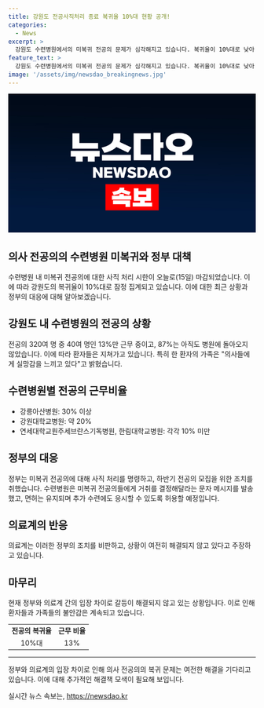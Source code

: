 ```yaml
---
title: 강원도 전공사직처리 종료 복귀율 10%대 현황 공개!
categories:
  - News
excerpt: >
  강원도 수련병원에서의 미복귀 전공의 문제가 심각해지고 있습니다. 복귀율이 10%대로 낮아 갈등이 심화되고 있는 가운데, 정부는 사직 처리 및 복귀를 촉구하고 있습니다. 강릉아산병원은 30% 이상의 전공의가 근무 중이며, 다른 수련병원들은 10% 미만의 근무율을 보여 이에 대한 비판이 일어나고 있습니다. 현재까지 정부와 의료계의 입장은 대립 상태로, 해결의 기미가 보이지 않고 있습니다. (단어수: 50)
feature_text: >
  강원도 수련병원에서의 미복귀 전공의 문제가 심각해지고 있습니다. 복귀율이 10%대로 낮아 갈등이 심화되고 있는 가운데, 정부는 사직 처리 및 복귀를 촉구하고 있습니다. 강릉아산병원은 30% 이상의 전공의가 근무 중이며, 다른 수련병원들은 10% 미만의 근무율을 보여 이에 대한 비판이 일어나고 있습니다. 현재까지 정부와 의료계의 입장은 대립 상태로, 해결의 기미가 보이지 않고 있습니다. (단어수: 50)
image: '/assets/img/newsdao_breakingnews.jpg'
---
```


<p><img src="/assets/img/newsdao_breakingnews.jpg" alt="implanttips 속보" /></p>

<h2>의사 전공의의 수련병원 미복귀와 정부 대책</h2>

<p data-ke-size="size16">수련병원 내 미복귀 전공의에 대한 사직 처리 시한이 오늘로(15일) 마감되었습니다. 이에 따라 강원도의 복귀율이 10%대로 잠정 집계되고 있습니다. 이에 대한 최근 상황과 정부의 대응에 대해 알아보겠습니다.</p>

<h2 data-ke-size="size26">강원도 내 수련병원의 전공의 상황</h2>

<p>전공의 320여 명 중 40여 명인 13%만 근무 중이고, 87%는 아직도 병원에 돌아오지 않았습니다. 이에 따라 환자들은 지쳐가고 있습니다. 특히 한 환자의 가족은 "의사들에게 실망감을 느끼고 있다"고 밝혔습니다.</p>

<h2 data-ke-size="size26">수련병원별 전공의 근무비율</h2>

<ul>
  <li>강릉아산병원: 30% 이상</li>
  <li>강원대학교병원: 약 20%</li>
  <li>연세대학교원주세브란스기독병원, 한림대학교병원: 각각 10% 미만</li>
</ul>

<h2 data-ke-size="size26">정부의 대응</h2>

<p>정부는 미복귀 전공의에 대해 사직 처리를 명령하고, 하반기 전공의 모집을 위한 조치를 취했습니다. 수련병원은 미복귀 전공의들에게 거취를 결정해달라는 문자 메시지를 발송했고, 면허는 유지되며 추가 수련에도 응시할 수 있도록 허용할 예정입니다.</p>

<h2 data-ke-size="size26">의료계의 반응</h2>

<p>의료계는 이러한 정부의 조치를 비판하고, 상황이 여전히 해결되지 않고 있다고 주장하고 있습니다.</p>

<h2 data-ke-size="size26">마무리</h2>

<p>현재 정부와 의료계 간의 입장 차이로 갈등이 해결되지 않고 있는 상황입니다. 이로 인해 환자들과 가족들의 불안감은 계속되고 있습니다.</p>

<table>
  <tr>
    <td style="text-align: center; height: 17px;"><b>전공의 복귀율</b></td>
    <td style="text-align: center; height: 17px;"><b>근무 비율</b></td>
  </tr>
  <tr>
    <td style="text-align: center; height: 17px;">10%대</td>
    <td style="text-align: center; height: 17px;">13%</td>
  </tr>
</table>

<hr>

<p data-ke-size="size16">정부와 의료계의 입장 차이로 인해 의사 전공의의 복귀 문제는 여전한 해결을 기다리고 있습니다. 이에 대해 추가적인 해결책 모색이 필요해 보입니다.</p>
실시간 뉴스 속보는, <a href="https://newsdao.kr" rel="dofollow">https://newsdao.kr</a>


